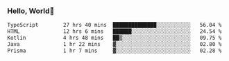 
### Hello, World🐤

<!--START_SECTION:waka-->

```txt
TypeScript        27 hrs 40 mins  ██████████████░░░░░░░░░░░   56.04 %
HTML              12 hrs 6 mins   ██████░░░░░░░░░░░░░░░░░░░   24.54 %
Kotlin            4 hrs 48 mins   ██▒░░░░░░░░░░░░░░░░░░░░░░   09.75 %
Java              1 hr 22 mins    ▓░░░░░░░░░░░░░░░░░░░░░░░░   02.80 %
Prisma            1 hr 7 mins     ▓░░░░░░░░░░░░░░░░░░░░░░░░   02.28 %
```

<!--END_SECTION:waka-->
